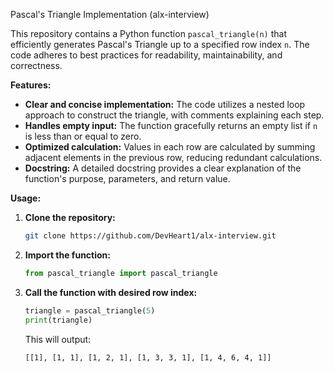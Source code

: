 Pascal's Triangle Implementation (alx-interview)


This repository contains a Python function `pascal_triangle(n)` that efficiently generates Pascal's Triangle up to a specified row index `n`. The code adheres to best practices for readability, maintainability, and correctness.

**Features:**

- **Clear and concise implementation:** The code utilizes a nested loop approach to construct the triangle, with comments explaining each step.
- **Handles empty input:** The function gracefully returns an empty list if `n` is less than or equal to zero.
- **Optimized calculation:** Values in each row are calculated by summing adjacent elements in the previous row, reducing redundant calculations.
- **Docstring:** A detailed docstring provides a clear explanation of the function's purpose, parameters, and return value.

**Usage:**

1. **Clone the repository:**

   ```bash
   git clone https://github.com/DevHeart1/alx-interview.git
   ```

2. **Import the function:**

   ```python
   from pascal_triangle import pascal_triangle
   ```

3. **Call the function with desired row index:**

   ```python
   triangle = pascal_triangle(5)
   print(triangle)
   ```

   This will output:

   ```
   [[1], [1, 1], [1, 2, 1], [1, 3, 3, 1], [1, 4, 6, 4, 1]]
   ```